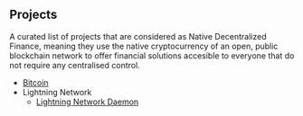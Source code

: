 ## Projects

A curated list of projects that are considered as Native Decentralized Finance, meaning they use the native cryptocurrency of an open, public blockchain network to offer financial solutions accesible to everyone that do not require any centralised control.

* [Bitcoin](www.bitcoin.org)
* Lightning Network
  * [Lightning Network Daemon](https://github.com/lightningnetwork/lnd)
